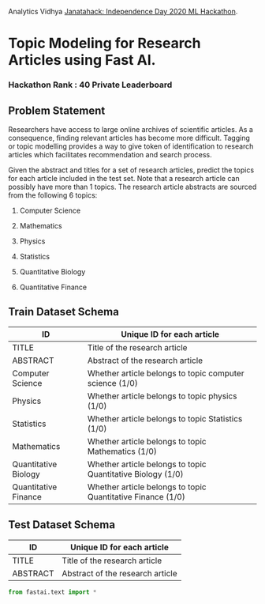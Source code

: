  Analytics Vidhya [Janatahack: Independence Day 2020 ML Hackathon](https://datahack.analyticsvidhya.com/contest/janatahack-independence-day-2020-ml-hackathon/ "").
# Topic Modeling for Research Articles using Fast AI.

### Hackathon Rank : 40 Private Leaderboard


## Problem Statement
Researchers have access to large online archives of scientific articles. As a consequence, finding relevant articles has become more difficult. Tagging or topic modelling provides a way to give token of identification to research articles which facilitates recommendation and search process. 

Given the abstract and titles for a set of research articles, predict the topics for each article included in the test set. 
Note that a research article can possibly have more than 1 topics. The research article abstracts are sourced from the following 6 topics: 

1. Computer Science

2. Mathematics

3. Physics

4. Statistics

5. Quantitative Biology

6. Quantitative Finance


## Train Dataset Schema


| ID               |  Unique ID for each article                             |
|------------------|---------------------------------------------------------|  
| TITLE            |  Title of the research article                          |
| ABSTRACT         |  Abstract of the research article                       |
| Computer Science |  Whether article belongs to topic computer science (1/0)|
| Physics          |  Whether article belongs to topic physics (1/0)         |
| Statistics       |  Whether article belongs to topic Statistics (1/0)      |
| Mathematics      |  Whether article belongs to topic Mathematics (1/0)     |
| Quantitative Biology     |  Whether article belongs to topic Quantitative Biology   (1/0)   |
| Quantitative Finance   |  Whether article belongs to topic Quantitative Finance  (1/0)    |



## Test Dataset Schema

                
| ID               |  Unique ID for each article                             |
|--------          |---------------                                          |
| TITLE            |  Title of the research article                          |
| ABSTRACT         |  Abstract of the research article                       |



```python
from fastai.text import *

```
